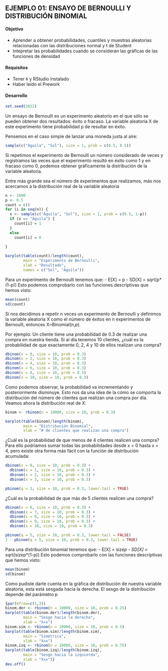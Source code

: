 ## EJEMPLO 01: ENSAYO DE BERNOULLI Y DISTRIBUCIÓN BINOMIAL

#### Objetivo

- Aprender a obtener probabilidades, cuantiles y muestras aleatorias relacionadas con las distribuciones normal y t de Student
- Intepretar las probabilidades cuando se consideran las gráficas de las funciones de densidad

#### Requisitos

- Tener `R` y RStudio instalado
- Haber leído el Prework

#### Desarrollo
```R
set.seed(2022)
```

Un ensayo de Bernoulli es un experimento aleatorio en el que sólo se pueden 
obtener dos resultados: éxito o fracaso. La variable aleatoria X de este experimento 
tiene probabilidad p de resultar en éxito.

Pensemos en el caso simple de lanzar una moneda justa al aire:
```R
sample(c("Águila", "Sol"), size = 1, prob = c(0.5, 0.5))
```

Si repetimos el experimento de Bernoulli un número considerado de veces y registramos 
las veces que el experimento resultó en éxito como 1 y en fracaso como 0, podemos 
obtener gráficamente la distribución de la variable aleatoria.

Entre más grande sea el número de experimentos que realizamos, más nos acercamos 
a la distribución real de la variable aleatoria
```R
n <- 1000
p <- 0.5
count = c()
for (i in seq(n)) {
  x <- sample(c("Águila", "Sol"), size = 1, prob = c(0.5, 1-p))
  if (x == "Águila") {
    count[i] = 1
  }
  else
    count[i] = 0
  
}

barplot(table(count)/length(count), 
        main = "Experimento de Bernoulli", 
        xlab = "Resultado",
        names = c("Sol", "Águila"))
```

Para un experimento de Bernoulli tenemos que:
    - E[X] = p
    - SD[X] = sqrt(p*(1-p))
Esto podemos comprobarlo con las funciones descriptivas que hemos visto:
```R
mean(count)
sd(count)
```

Si nos decidimos a repetir n veces un experimento de Bernoulli y definimos la 
variable aleatoria X como el número de éxitos en n experimentos de Bernoulli, 
entonces X~Binomial(n,p).

Por ejemplo: Un cliente tiene una probabilidad de 0.3 de realizar una compra en 
nuestra tienda. Si al día tenemos 10 clientes, ¿cuál es la probabilidad de que 
exactamente 0, 2, 4 y 10 de ellos realizan una compra?
```R
dbinom(x = 0, size = 10, prob = 0.3)
dbinom(x = 2, size = 10, prob = 0.3)
dbinom(x = 4, size = 10, prob = 0.3)
dbinom(x = 6, size = 10, prob = 0.3)
dbinom(x = 8, size = 10, prob = 0.3)
dbinom(x = 10, size = 10, prob = 0.3)
```

Como podemos observar, la probabilidad va incrementando y posteriormente disminuye. 
Esto nos da una idea de la cómo se comporta la distribución del número de clientes 
que realizan una compra por día. Veamos ahora la distribución real de X:
```R
binom <- rbinom(n = 10000, size = 10, prob = 0.3)

barplot(table(binom)/length(binom),
        main = "Distribución Binomial", 
        xlab = "# de clientes que realizan una compra")
```

¿Cuál es la probabilidad de que menos de 4 clientes realicen una compra? Para ello 
podríamos sumar todas las probabilidades desde x = 0 hasta x = 4, pero existe otra forma 
más fácil con la función de distribución acumulada:
```R
dbinom(x = 0, size = 10, prob = 0.3) +
  dbinom(x = 1, size = 10, prob = 0.3) +
  dbinom(x = 2, size = 10, prob = 0.3) +
  dbinom(x = 3, size = 10, prob = 0.3)

pbinom(q = 3, size = 10, prob = 0.3, lower.tail = TRUE)
```

¿Cuál es la probabilidad de que más de 5 clientes realicen una compra?
```R
dbinom(x = 6, size = 10, prob = 0.3) +
  dbinom(x = 7, size = 10, prob = 0.3) +
  dbinom(x = 8, size = 10, prob = 0.3) +
  dbinom(x = 9, size = 10, prob = 0.3) +
  dbinom(x = 10, size = 10, prob = 0.3)

pbinom(q = 5, size = 10, prob = 0.3, lower.tail = FALSE)
1 - pbinom(q = 5, size = 10, prob = 0.3, lower.tail = TRUE)
```

Para una distribución binomial tenemos que:
    - E[X] = size*p
    - SD[X] = sqrt(size*p*(1-p))
Esto podemos comprobarlo con las funciones descriptivas que hemos visto:
```R
mean(binom)
sd(binom)
```

Como pudiste darte cuenta en la gráfica de distribución de nuestra variable aleatoria,
esta está sesgada hacia la derecha. El sesgo de la distribución depende del parámetro p
```R
{par(mfrow=c(1,3))
binom.der <- rbinom(n = 10000, size = 10, prob = 0.25)
barplot(table(binom.der)/length(binom.der),
        main = "Sesgo hacia la derecha", 
        xlab = "X=x")
binom.sim <- rbinom(n = 10000, size = 10, prob = 0.5)
barplot(table(binom.sim)/length(binom.sim),
        main = "Simétrica", 
        xlab = "X=x")
binom.izq <- rbinom(n = 10000, size = 10, prob = 0.75)
barplot(table(binom.izq)/length(binom.izq),
        main = "Sesgo hacia la izquierda", 
        xlab = "X=x")}
dev.off()
```

